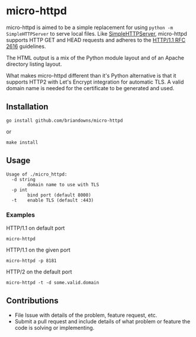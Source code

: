 # micro-httpd

micro-httpd is aimed to be a simple replacement for using `python -m SimpleHTTPServer` to serve local files.  Like [SimpleHTTPServer](https://docs.python.org/2/library/simplehttpserver.html), micro-httpd supports HTTP GET and HEAD requests and adheres to the [HTTP/1.1 RFC 2616](https://www.w3.org/Protocols/rfc2616/rfc2616-sec14.html) guidelines.  

The HTML output is a mix of the Python module layout and of an Apache directory listing layout. 

What makes micro-httpd different than it's Python alternative is that it supports HTTP2 with Let's Encrypt integration for automatic TLS.  A valid domain name is needed for the certificate to be generated and used.

## Installation

```
go install github.com/briandowns/micro-httpd
```
or
```
make install
```

## Usage

```
Usage of ./micro_httpd:
  -d string
    	domain name to use with TLS
  -p int
    	bind port (default 8000)
  -t	enable TLS (default :443)
```

### Examples

HTTP/1.1 on default port

`micro-httpd`

HTTP/1.1 on the given port

`micro-httpd -p 8181`

HTTP/2 on the default port

`micro-httpd -t -d some.valid.domain`

## Contributions 

* File Issue with details of the problem, feature request, etc.
* Submit a pull request and include details of what problem or feature the code is solving or implementing.
